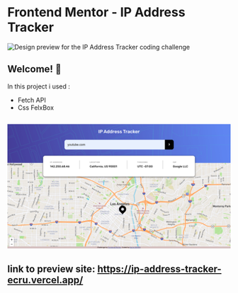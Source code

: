 # Frontend Mentor - IP Address Tracker

![Design preview for the IP Address Tracker coding challenge](./design/desktop-preview.jpg)

## Welcome! 👋
In this project i used :
 - Fetch API
 - Css FelxBox
 

![](127.0.0.1_5500.png)
---


## link to preview site: https://ip-address-tracker-ecru.vercel.app/

